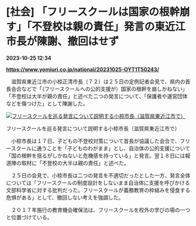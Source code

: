 # [社会] 「フリースクールは国家の根幹崩す」「不登校は親の責任」発言の東近江市長が陳謝、撤回はせず

**2023-10-25 12:34**

**https://www.yomiuri.co.jp/national/20231025-OYT1T50243/**

　滋賀県東近江市の小椋正清市長（７２）は２５日の定例記者会見で、県内の首長会合などで「（フリースクールへの公的支援が）国家の根幹を崩しかねない」「不登校は大半が親の責任」と述べた二つの発言について、「保護者や運営団体などを傷つけた」として陳謝した。

[![フリースクールを巡る発言について説明する小椋市長（滋賀県東近江市で）](https://www.yomiuri.co.jp/media/2023/10/20231025-OYT1I50172-1.jpg)](https://www.yomiuri.co.jp/pluralphoto/20231025-OYT1I50172/)

フリースクールを巡る発言について説明する小椋市長（滋賀県東近江市で）

　小椋市長は１７日、子どもの不登校対策について首長が協議した会合で、フリースクールに通うことを「子どものわがまま」とし、自治体の公的支援について「国の根幹を揺るがしかねないと危機感を持っている」と発言。翌１８日には報道陣の取材に「不登校の大半は親の責任」と述べた。

　２５日の会見で、小椋市長は二つの発言を不適切だったとした一方、発言全体については「フリースクールの制度設計をしないまま自治体に支援を呼びかける文部科学省に対する批判だった。フリースクールが義務教育の枠組みを侵食する危惧がある」として、撤回しない考えを強調した。

　２０１７年施行の教育機会確保法は、フリースクールを校外の学びの場の一つと位置づけている。